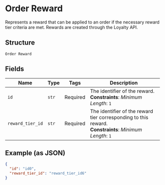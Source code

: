 
# Order Reward

Represents a reward that can be applied to an order if the necessary
reward tier criteria are met. Rewards are created through the Loyalty API.

## Structure

`Order Reward`

## Fields

| Name | Type | Tags | Description |
|  --- | --- | --- | --- |
| `id` | `str` | Required | The identifier of the reward.<br>**Constraints**: *Minimum Length*: `1` |
| `reward_tier_id` | `str` | Required | The identifier of the reward tier corresponding to this reward.<br>**Constraints**: *Minimum Length*: `1` |

## Example (as JSON)

```json
{
  "id": "id0",
  "reward_tier_id": "reward_tier_id6"
}
```

